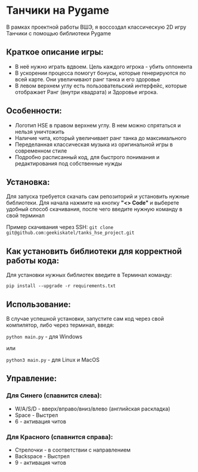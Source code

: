 # **Танчики на Pygame**

В рамках проектной работы ВШЭ, я воссоздал классическую 2D игру Танчики с помощью библиотеки Pygame

## Краткое описание игры:

* В неё нужно играть вдвоем. Цель каждого игрока - убить оппонента
* В ускорении процесса помогут бонусы, которые генерируются по всей карте. Они увеличивают ранг танка и его здоровье
* В левом верхнем углу есть пользовательский интерфейс, которые отображает Ранг (внутри квадрата) и Здоровье игрока. 

## Особенности:

* Логотип HSE в правом верхнем углу. В нем можно спрятаться и нельзя уничтожить
* Наличие чита, который увеличивает ранг танка до максимального
* Переделанная классическая музыка из оригинальной игры в современном стиле
* Подробно расписанный код, для быстрого понимания и редактирования под собственные нужды


## Установка:

Для запуска требуется скачать сам репозиторий и установить нужные библиотеки. 
Для начала нажмите на кнопку **"<> Code"** и выберете удобный способ скачивания, после чего введите нужную команду в свой терминал

Пример скачивания через SSH:
`git clone git@github.com:geekiskatel/tanks_hse_project.git`


## Как установить библиотеки для корректной работы кода:

Для установки нужных библиотек введите в Терминал команду:

`pip install --upgrade -r requirements.txt`

## Использование:

В случае успешной установки, запустите сам код через свой компилятор, 
либо через терминал, введя:

`python main.py` - для Windows

или 

`python3 main.py` - для Linux и MacOS


## Управление: 

### Для Синего (спавнится слева):

* W/A/S/D - вверх/вправо/вниз/влево (английская раскладка)
* Space - Выстрел
* 6 - активация читов

### Для Красного (спавнится справа):

* Стрелочки - в соответствии с направлением
* Backspace - Выстрел
* 9 - активация читов

